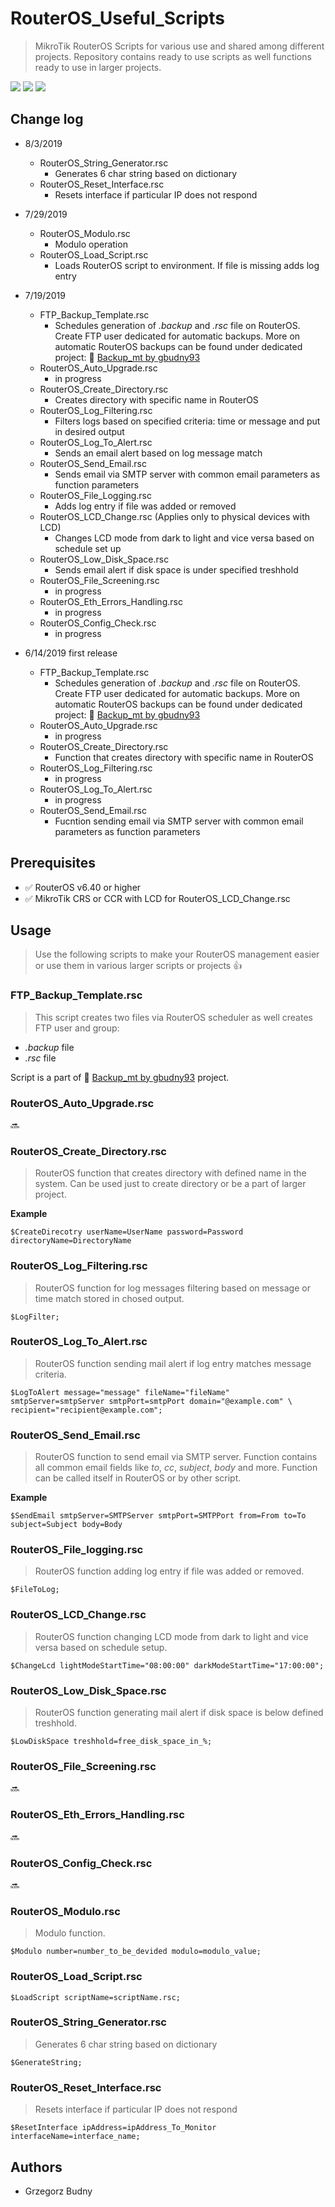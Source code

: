 # RouterOS_Useful_Scripts
> MikroTik RouterOS Scripts for various use and shared among different projects. Repository contains ready to use scripts as well functions ready to use in larger projects. 

![](https://img.shields.io/badge/scripting-routeros-important.svg)
![](https://img.shields.io/badge/mikrotik-routerBOARD-yellow)
![](https://img.shields.io/badge/network-automation-informational)

## Change log 

   - 8/3/2019
      - RouterOS_String_Generator.rsc
        - Generates 6 char string based on dictionary 
      - RouterOS_Reset_Interface.rsc
        - Resets interface if particular IP does not respond 

   - 7/29/2019 
      - RouterOS_Modulo.rsc
        - Modulo operation
      - RouterOS_Load_Script.rsc
        - Loads RouterOS script to environment. If file is missing adds log entry 

   - 7/19/2019 
      - FTP_Backup_Template.rsc
        - Schedules generation of *.backup* and *.rsc* file on RouterOS. Create FTP user dedicated for automatic backups. More on automatic RouterOS
      backups can be found under dedicated project: :link: [Backup_mt by gbudny93](https://github.com/gbudny93/Backup_mt)
     - RouterOS_Auto_Upgrade.rsc
       - in progress
     - RouterOS_Create_Directory.rsc
       - Creates directory with specific name in RouterOS
     - RouterOS_Log_Filtering.rsc
       - Filters logs based on specified criteria: time or message and put in desired output
     - RouterOS_Log_To_Alert.rsc
       - Sends an email alert based on log message match
     - RouterOS_Send_Email.rsc
       - Sends email via SMTP server with common email parameters as function parameters
     - RouterOS_File_Logging.rsc
       - Adds log entry if file was added or removed 
     - RouterOS_LCD_Change.rsc (Applies only to physical devices with LCD)
       - Changes LCD mode from dark to light and vice versa based on schedule set up
     - RouterOS_Low_Disk_Space.rsc
       - Sends email alert if disk space is under specified treshhold
     - RouterOS_File_Screening.rsc
       - in progress
     - RouterOS_Eth_Errors_Handling.rsc
       - in progress
     - RouterOS_Config_Check.rsc
       - in progress

  - 6/14/2019 first release
    - FTP_Backup_Template.rsc
      - Schedules generation of *.backup* and *.rsc* file on RouterOS. Create FTP user dedicated for automatic backups. More on automatic RouterOS
      backups can be found under dedicated project: :link: [Backup_mt by gbudny93](https://github.com/gbudny93/Backup_mt)
    - RouterOS_Auto_Upgrade.rsc
      - in progress
    - RouterOS_Create_Directory.rsc
      - Function that creates directory with specific name in RouterOS
    - RouterOS_Log_Filtering.rsc
      - in progress
    - RouterOS_Log_To_Alert.rsc
      - in progress
    - RouterOS_Send_Email.rsc
      - Fucntion sending email via SMTP server with common email parameters as function parameters
    
## Prerequisites

  -  :white_check_mark: RouterOS v6.40 or higher
  -  :white_check_mark: MikroTik CRS or CCR with LCD for RouterOS_LCD_Change.rsc
  
## Usage

> Use the following scripts to make your RouterOS management easier or use them in various larger scripts or projects 
:+1: 

### FTP_Backup_Template.rsc

> This script creates two files via RouterOS scheduler as well creates FTP user and group: 
  - *.backup* file 
  - *.rsc* file 
  
Script is a part of  :link: [Backup_mt by gbudny93](https://github.com/gbudny93/Backup_mt) project.

### RouterOS_Auto_Upgrade.rsc

 :soon:

### RouterOS_Create_Directory.rsc

> RouterOS function that creates directory with defined name in the system. Can be used just to create directory or be a part of larger project. 

**Example**
 ```rascal
 $CreateDirecotry userName=UserName password=Password directoryName=DirectoryName
```

### RouterOS_Log_Filtering.rsc

> RouterOS function for log messages filtering based on message or time match stored in chosed output. 

```
$LogFilter;
```

### RouterOS_Log_To_Alert.rsc

 > RouterOS function sending mail alert if log entry matches message criteria.

 ```
 $LogToAlert message="message" fileName="fileName" smtpServer=smtpServer smtpPort=smtpPort domain="@example.com" \ 
recipient="recipient@example.com";
 ```

### RouterOS_Send_Email.rsc

> RouterOS function to send email via SMTP server. Function contains all common email fields like *to*, *cc*, *subject*, *body* and more. Function can be called itself in RouterOS or by other script.

**Example**
```
$SendEmail smtpServer=SMTPServer smtpPort=SMTPPort from=From to=To subject=Subject body=Body
```

### RouterOS_File_logging.rsc

> RouterOS function adding log entry if file was added or removed.

```
$FileToLog;
```

### RouterOS_LCD_Change.rsc

> RouterOS function changing LCD mode from dark to light and vice versa based on schedule setup.

```
$ChangeLcd lightModeStartTime="08:00:00" darkModeStartTime="17:00:00";
```

### RouterOS_Low_Disk_Space.rsc

> RouterOS function generating mail alert if disk space is below defined treshhold.

```
$LowDiskSpace treshhold=free_disk_space_in_%;
```

### RouterOS_File_Screening.rsc

:soon: 

### RouterOS_Eth_Errors_Handling.rsc

:soon:

### RouterOS_Config_Check.rsc

:soon: 

### RouterOS_Modulo.rsc

>Modulo function.

```
$Modulo number=number_to_be_devided modulo=modulo_value;
```

### RouterOS_Load_Script.rsc

```
$LoadScript scriptName=scriptName.rsc;
```

### RouterOS_String_Generator.rsc

> Generates 6 char string based on dictionary 

```
$GenerateString;
```

### RouterOS_Reset_Interface.rsc

> Resets interface if particular IP does not respond 

```
$ResetInterface ipAddress=ipAddress_To_Monitor interfaceName=interface_name;
```

## Authors

  - Grzegorz Budny




  
  

